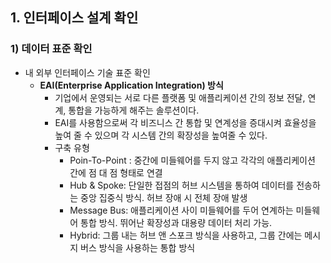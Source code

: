 ## 1. 인터페이스 설계 확인

### 1) 데이터 표준 확인

- 내 외부 인터페이스 기술 표준 확인
    - **EAI(Enterprise Application Integration) 방식**
        - 기업에서 운영되는 서로 다른 플랫폼 및 애플리케이션 간의 정보 전달, 연계, 통합을 가능하게 해주는 솔루션이다.
        - EAI를 사용함으로써 각 비즈니스 간 통합 및 연계성을 증대시켜 효율성을 높여 줄 수 있으며 각 시스템 간의 확장성을 높여줄 수 있다.
        - 구축 유형
            - Poin-To-Point : 중간에 미들웨어를 두지 않고 각각의 애플리케이션 간에 점 대 점 형태로 연결
            - Hub & Spoke: 단일한 접점의 허브 시스템을 통하여 데이터를 전송하는 중앙 집중식 방식. 허브 장애 시 전체 장애 발생
            - Message Bus: 애플리케이션 사이 미들웨어를 두어 연계하는 미들웨어 통합 방식. 뛰어난 확장성과 대용량 데이터 처리 가능.
            - Hybrid: 그룹 내는 허브 앤 스포크 방식을 사용하고, 그룹 간에는 메시지 버스 방식을 사용하는 통합 방식